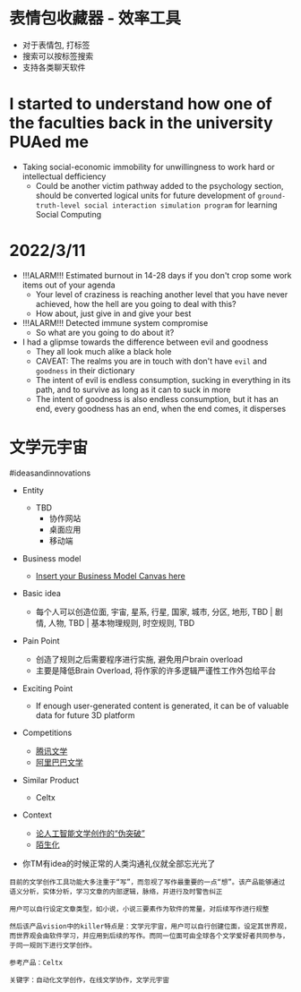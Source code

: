 # 表情包收藏器 - 效率工具
- 对于表情包, 打标签
- 搜索可以按标签搜索
- 支持各类聊天软件

# I started to understand how one of the faculties back in the university PUAed me
- Taking social-economic immobility for unwillingness to work hard or intellectual defficiency
  - Could be another victim pathway added to the psychology section, should be converted logical units for future development of `ground-truth-level social interaction simulation program` for learning Social Computing


# 2022/3/11
- !!!ALARM!!! Estimated burnout in 14-28 days if you don't crop some work items out of your agenda
  - Your level of craziness is reaching another level that you have never achieved, how the hell are you going to deal with this?
  - How about, just give in and give your best
- !!!ALARM!!! Detected immune system compromise
  - So what are you going to do about it?
- I had a glipmse towards the difference between evil and goodness
  - They all look much alike a black hole
  - CAVEAT: The realms you are in touch with don't have `evil` and `goodness` in their dictionary
  - The intent of evil is endless consumption, sucking in everything in its path, and to survive as long as it can to suck in more
  - The intent of goodness is also endless consumption, but it has an end, every goodness has an end, when the end comes, it disperses



# 文学元宇宙
#ideasandinnovations
- Entity
  - TBD
    - 协作网站
    - 桌面应用
    - 移动端
- Business model
  - [Insert your Business Model Canvas here](#)
- Basic idea
  - 每个人可以创造位面, 宇宙, 星系, 行星, 国家, 城市, 分区, 地形, TBD | 剧情, 人物, TBD | 基本物理规则, 时空规则, TBD
- Pain Point
  - 创造了规则之后需要程序进行实施, 避免用户brain overload
  - 主要是降低Brain Overload, 将作家的许多逻辑严谨性工作外包给平台
- Exciting Point
  - If enough user-generated content is generated, it can be of valuable data for future 3D platform
- Competitions
  - [腾讯文学](https://write.qq.com/?siteid=3)
  - [阿里巴巴文学](http://chrcmp.chinahr.com/views/alwy/read.html)
- Similar Product
  - Celtx
- Context
  - [论人工智能文学创作的“伪突破”](https://wap.cnki.net/touch/web/Dissertation/Article/10511-1019248932.nh.html)
  - [陌生化](https://zh.wikipedia.org/zh-hans/%E9%99%8C%E7%94%9F%E5%8C%96)

- 你TM有idea的时候正常的人类沟通礼仪就全部忘光光了

```
目前的文学创作工具功能大多注重于“写”，而忽视了写作最重要的一点“想”。该产品能够通过语义分析，实体分析，学习文章的内部逻辑，脉络，并进行及时警告纠正

用户可以自行设定文章类型，如小说，小说三要素作为软件的常量，对后续写作进行规整

然后该产品vision中的killer特点是：文学元宇宙，用户可以自行创建位面，设定其世界观，而世界观会由软件学习，并应用到后续的写作。而同一位面可由全球各个文学爱好者共同参与，于同一规则下进行文学创作。

参考产品：Celtx

关键字：自动化文学创作，在线文学协作，文学元宇宙
```
